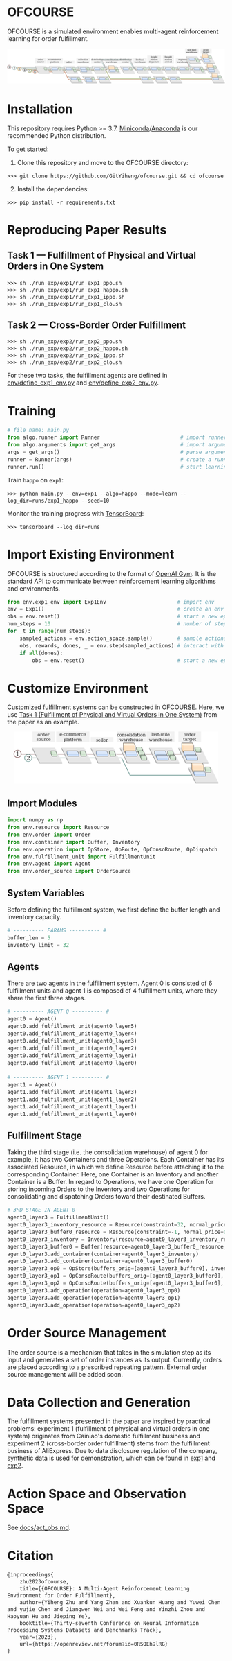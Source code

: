 # OFCOURSE

OFCOURSE is a simulated environment enables multi-agent reinforcement learning for order fulfillment.

![OFCOURSE Teaser](./figs/teaser.png)

# Installation

This repository requires Python >= 3.7.
[Miniconda](https://docs.conda.io/en/latest/miniconda.html#system-requirements)/[Anaconda](https://docs.anaconda.com/anaconda/install/) is our recommended Python distribution.

To get started:

1. Clone this repository and move to the OFCOURSE directory:

```console
>>> git clone https://github.com/GitYiheng/ofcourse.git && cd ofcourse
```

2. Install the dependencies:

```console
>>> pip install -r requirements.txt
```

# Reproducing Paper Results

## Task 1 &mdash; Fulfillment of Physical and Virtual Orders in One System

```console
>>> sh ./run_exp/exp1/run_exp1_ppo.sh
>>> sh ./run_exp/exp1/run_exp1_happo.sh
>>> sh ./run_exp/exp1/run_exp1_ippo.sh
>>> sh ./run_exp/exp1/run_exp1_clo.sh
```

## Task 2 &mdash; Cross-Border Order Fulfillment

```console
>>> sh ./run_exp/exp2/run_exp2_ppo.sh
>>> sh ./run_exp/exp2/run_exp2_happo.sh
>>> sh ./run_exp/exp2/run_exp2_ippo.sh
>>> sh ./run_exp/exp2/run_exp2_clo.sh
```

For these two tasks, the fulfillment agents are defined in [env/define_exp1_env.py](env/define_exp1_env.py) and [env/define_exp2_env.py](env/define_exp2_env.py).

# Training

```python
# file name: main.py
from algo.runner import Runner                          # import runner
from algo.arguments import get_args                     # import argument parser
args = get_args()                                       # parse arguments
runner = Runner(args)                                   # create a runner instance with specified arguments
runner.run()                                            # start learning or evaluation
```

Train `happo` on `exp1`:

```console
>>> python main.py --env=exp1 --algo=happo --mode=learn --log_dir=runs/exp1_happo --seed=10
```

Monitor the training progress with [TensorBoard](https://pytorch.org/docs/stable/tensorboard.html):

```console
>>> tensorboard --log_dir=runs
```

# Import Existing Environment

OFCOURSE is structured according to the format of [OpenAI Gym](https://github.com/openai/gym).
It is the standard API to communicate between reinforcement learning algorithms and environments.

```python
from env.exp1_env import Exp1Env                       # import env
env = Exp1()                                           # create an env instance
obs = env.reset()                                      # start a new episode
num_steps = 10                                         # number of steps
for _t in range(num_steps):
    sampled_actions = env.action_space.sample()        # sample actions (not from algo)
    obs, rewards, dones, _ = env.step(sampled_actions) # interact with env
    if all(dones):
        obs = env.reset()                              # start a new episode when current one ends
```

# Customize Environment

Customized fulfillment systems can be constructed in OFCOURSE.
Here, we use [Task 1 (Fulfillment of Physical and Virtual Orders in One System)](env/define_exp1_env.py) from the paper as an example.

<p align="center"><img src="figs/physical_virtual.png" height="120"></p>

## Import Modules

```python
import numpy as np
from env.resource import Resource
from env.order import Order
from env.container import Buffer, Inventory
from env.operation import OpStore, OpRoute, OpConsoRoute, OpDispatch
from env.fulfillment_unit import FulfillmentUnit
from env.agent import Agent
from env.order_source import OrderSource
```

## System Variables

Before defining the fulfillment system, we first define the buffer length and inventory capacity.

```python
# ---------- PARAMS ---------- #
buffer_len = 5
inventory_limit = 32
```

## Agents

There are two agents in the fulfillment system. Agent 0 is consisted of 6 fulfillment units and agent 1 is composed of 4 fulfillment units, where they share the first three stages.

```python
# ---------- AGENT 0 ---------- #
agent0 = Agent()
agent0.add_fulfillment_unit(agent0_layer5)
agent0.add_fulfillment_unit(agent0_layer4)
agent0.add_fulfillment_unit(agent0_layer3)
agent0.add_fulfillment_unit(agent0_layer2)
agent0.add_fulfillment_unit(agent0_layer1)
agent0.add_fulfillment_unit(agent0_layer0)

# ---------- AGENT 1 ---------- #
agent1 = Agent()
agent1.add_fulfillment_unit(agent1_layer3)
agent1.add_fulfillment_unit(agent1_layer2)
agent1.add_fulfillment_unit(agent1_layer1)
agent1.add_fulfillment_unit(agent1_layer0)
```

## Fulfillment Stage

Taking the third stage (i.e. the consolidation warehouse) of agent 0 for example, it has two Containers and three Operations.
Each Container has its associated Resource, in which we define Resource before attaching it to the corresponding Container.
Here, one Container is an Inventory and another Container is a Buffer.
In regard to Operations, we have one Operation for storing incoming Orders to the Inventory and two Operations for consolidating and dispatching Orders toward their destinated Buffers.

```python
# 3RD STAGE IN AGENT 0
agent0_layer3 = FulfillmentUnit()
agent0_layer3_inventory_resource = Resource(constraint=32, normal_price=0.6, overage_price=2.0, occupied=0)
agent0_layer3_buffer0_resource = Resource(constraint=-1, normal_price=0.0, overage_price=0.0, occupied=0)
agent0_layer3_inventory = Inventory(resource=agent0_layer3_inventory_resource, inventory_limit=inventory_limit)
agent0_layer3_buffer0 = Buffer(resource=agent0_layer3_buffer0_resource, buffer_len=buffer_len)
agent0_layer3.add_container(container=agent0_layer3_inventory)
agent0_layer3.add_container(container=agent0_layer3_buffer0)
agent0_layer3_op0 = OpStore(buffers_orig=[agent0_layer3_buffer0], inventory_dest=agent0_layer3_inventory, op_price=0.1, op_time=1)
agent0_layer3_op1 = OpConsoRoute(buffers_orig=[agent0_layer3_buffer0], inventory_orig=agent0_layer3_inventory, buffer_dest=agent0_layer4_buffer0, op_price=4.0, op_time=3)
agent0_layer3_op2 = OpConsoRoute(buffers_orig=[agent0_layer3_buffer0], inventory_orig=agent0_layer3_inventory, buffer_dest=agent0_layer4_buffer1, op_price=8.0, op_time=2)
agent0_layer3.add_operation(operation=agent0_layer3_op0)
agent0_layer3.add_operation(operation=agent0_layer3_op1)
agent0_layer3.add_operation(operation=agent0_layer3_op2)
```

# Order Source Management

The order source is a mechanism that takes in the simulation step as its input and generates a set of order instances as its output.
Currently, orders are placed according to a prescribed repeating pattern.
External order source management will be added soon.

# Data Collection and Generation

The fulfillment systems presented in the paper are inspired by practical problems: experiment 1 (fulfillment of physical and virtual orders in one system) originates from Cainiao's domestic fulfillment business and experiment 2 (cross-border order fulfillment) stems from the fulfillment business of AliExpress.
Due to data disclosure regulation of the company, synthetic data is used for demonstration, which can be found in [exp1](env/define_exp1_env.py) and [exp2](env/define_exp2_env.py).

# Action Space and Observation Space

See [docs/act_obs.md](docs/act_obs.md).

# Citation

```
@inproceedings{
    zhu2023ofcourse,
    title={{OFCOURSE}: A Multi-Agent Reinforcement Learning Environment for Order Fulfillment},
    author={Yiheng Zhu and Yang Zhan and Xuankun Huang and Yuwei Chen and yujie Chen and Jiangwen Wei and Wei Feng and Yinzhi Zhou and Haoyuan Hu and Jieping Ye},
    booktitle={Thirty-seventh Conference on Neural Information Processing Systems Datasets and Benchmarks Track},
    year={2023},
    url={https://openreview.net/forum?id=0RSQEh9lRG}
}
```
